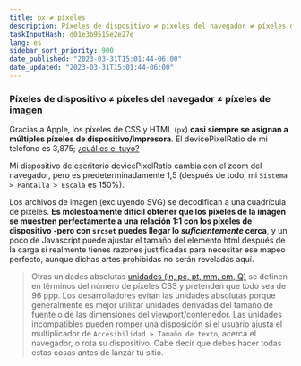 ```yaml
---
title: px ≠ píxeles
description: Píxeles de dispositivo ≠ píxeles del navegador ≠ píxeles de imagen
taskInputHash: d01e3b9515e2e27e
lang: es
sidebar_sort_priority: 900
date_published: "2023-03-31T15:01:44-06:00"
date_updated: "2023-03-31T15:01:44-06:00"
---
```

### Píxeles de dispositivo ≠ píxeles del navegador ≠ píxeles de imagen

Gracias a Apple, los píxeles de CSS y HTML (`px`) **casi siempre se asignan a múltiples píxeles de dispositivo/impresora**. El devicePixelRatio de mi teléfono es 3,875; [¿cuál es el tuyo?](https://www.mydevice.io/)

Mi dispositivo de escritorio devicePixelRatio cambia con el zoom del navegador, pero es predeterminadamente 1,5 (después de todo, mi `Sistema > Pantalla > Escala` es 150%).

Los archivos de imagen (excluyendo SVG) se decodifican a una cuadrícula de píxeles. **Es molestoamente difícil obtener que los píxeles de la imagen se muestren perfectamente a una relación 1:1 con los píxeles de dispositivo -pero con `srcset` puedes llegar lo *suficientemente* cerca**, y un poco de Javascript puede ajustar el tamaño del elemento html después de la carga si realmente tienes razones justificadas para necesitar ese mapeo perfecto, aunque dichas artes prohibidas no serán reveladas aquí.

> Otras unidades absolutas [unidades (in, pc, pt, mm, cm, Q)](https://developer.mozilla.org/es/docs/Web/CSS/length) se definen en términos del número de píxeles CSS y pretenden que todo sea de 96 ppp. Los desarrolladores evitan las unidades absolutas porque generalmente es mejor utilizar unidades derivadas del tamaño de fuente o de las dimensiones del viewport/contenedor. Las unidades incompatibles pueden romper una disposición si el usuario ajusta el multiplicador de `Accesibilidad > Tamaño de texto`, acerca el navegador, o rota su dispositivo. Cabe decir que debes hacer todas estas cosas antes de lanzar tu sitio.
